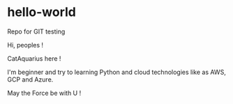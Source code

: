 # hello-world
Repo for GIT testing

Hi, peoples !

CatAquarius here !

I'm beginner and try to learning Python and cloud technologies like as AWS, GCP and Azure.

May the Force be with U !
